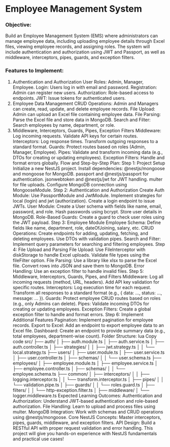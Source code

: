 # Employee Management System

### Objective:


Build an Employee Management System (EMS) where administrators can manage employee data, including uploading employee details through Excel files, viewing employee records, and assigning roles. The system will include authentication and authorization using JWT and Passport, as well as middleware, interceptors, pipes, guards, and exception filters.

### Features to Implement:

1. Authentication and Authorization
   User Roles: Admin, Manager, Employee.
   Login: Users log in with email and password.
   Registration: Admin can register new users.
   Authorization: Role-based access to endpoints.
   JWT: Issue tokens for authenticated users.
2. Employee Data Management
   CRUD Operations: Admin and Managers can create, read, update, and delete employee records.
   File Upload: Admin can upload an Excel file containing employee data.
   File Parsing: Parse the Excel file and store data in MongoDB.
   Search and Filter: Search employees by name, department, or role.
3. Middleware, Interceptors, Guards, Pipes, Exception Filters
   Middleware:
   Log incoming requests.
   Validate API keys for certain routes.
   Interceptors:
   Log response times.
   Transform outgoing responses to a standard format.
   Guards:
   Protect routes based on roles (Admin, Manager, Employee).
   Pipes:
   Validate and transform incoming data (e.g., DTOs for creating or updating employees).
   Exception Filters:
   Handle and format errors globally.
   Flow and Step-by-Step Plan:
   Step 1: Project Setup
   Initialize a new NestJS project.
   Install dependencies:
   @nestjs/mongoose and mongoose for MongoDB.
   passport and @nestjs/passport for authentication.
   jsonwebtoken and @nestjs/jwt for JWT handling.
   multer for file uploads.
   Configure MongoDB connection using MongooseModule.
   Step 2: Authentication and Authorization
   Create Auth Module:
   Use PassportModule and JwtModule.
   Implement strategies for local (login) and jwt (authorization).
   Create a login endpoint to issue JWTs.
   User Module:
   Create a User schema with fields like name, email, password, and role.
   Hash passwords using bcrypt.
   Store user details in MongoDB.
   Role-Based Guards:
   Create a guard to check user roles using the JWT payload.
   Step 3: Employee Module
   Employee Schema:
   Define fields like name, department, role, dateOfJoining, salary, etc.
   CRUD Operations:
   Create endpoints for adding, updating, fetching, and deleting employees.
   Use DTOs with validation pipes.
   Search and Filter:
   Implement query parameters for searching and filtering employees.
   Step 4: File Upload and Parsing
   File Upload:
   Use FileInterceptor with diskStorage to handle Excel uploads.
   Validate file types using the fileFilter option.
   File Parsing:
   Use a library like xlsx to parse the Excel file.
   Convert rows into JSON and save them to MongoDB.
   Error Handling:
   Use an exception filter to handle invalid files.
   Step 5: Middleware, Interceptors, Guards, Pipes, and Filters
   Middleware:
   Log all incoming requests (method, URL, headers).
   Add API key validation for specific routes.
   Interceptors:
   Log execution time for each request.
   Transform all responses to a standard format (e.g., { data: ..., status: ..., message: ... }).
   Guards:
   Protect employee CRUD routes based on roles (e.g., only Admins can delete).
   Pipes:
   Validate incoming DTOs for creating or updating employees.
   Exception Filters:
   Create a global exception filter to handle and format errors.
   Step 6: Implement Additional Features
   Pagination:
   Implement pagination for employee records.
   Export to Excel:
   Add an endpoint to export employee data to an Excel file.
   Dashboard:
   Create an endpoint to provide summary data (e.g., total employees, department-wise count).
   Folder Structure:
   lua
   Copy code
   src/
   ├── auth/
   │   ├── auth.module.ts
   │   ├── auth.service.ts
   │   ├── auth.controller.ts
   │   ├── strategies/
   │   │   ├── jwt.strategy.ts
   │   │   └── local.strategy.ts
   ├── users/
   │   ├── user.module.ts
   │   ├── user.service.ts
   │   ├── user.controller.ts
   │   ├── schemas/
   │   │   └── user.schema.ts
   ├── employees/
   │   ├── employee.module.ts
   │   ├── employee.service.ts
   │   ├── employee.controller.ts
   │   ├── schemas/
   │   │   └── employee.schema.ts
   ├── common/
   │   ├── interceptors/
   │   │   ├── logging.interceptor.ts
   │   │   └── transform.interceptor.ts
   │   ├── pipes/
   │   │   └── validation.pipe.ts
   │   ├── guards/
   │   │   └── roles.guard.ts
   │   ├── filters/
   │   │   └── http-exception.filter.ts
   │   ├── middleware/
   │       └── logger.middleware.ts
   Expected Learning Outcomes:
   Authentication and Authorization:
   Understand JWT-based authentication and role-based authorization.
   File Handling:
   Learn to upload and process files using multer.
   MongoDB Integration:
   Work with schemas and CRUD operations using @nestjs/mongoose.
   Core NestJS Concepts:
   Master interceptors, pipes, guards, middleware, and exception filters.
   API Design:
   Build a RESTful API with proper request validation and error handling.
   This project will give you hands-on experience with NestJS fundamentals and practical use cases!
